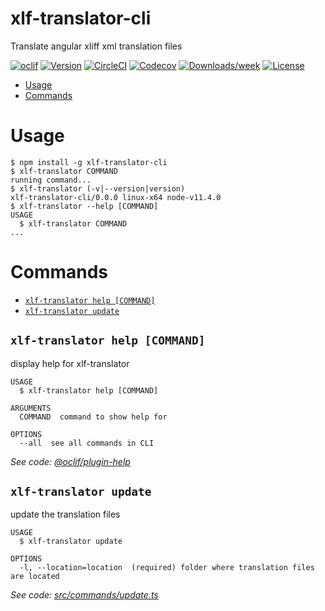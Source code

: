 xlf-translator-cli
==================

Translate angular xliff xml translation files

[![oclif](https://img.shields.io/badge/cli-oclif-brightgreen.svg)](https://oclif.io)
[![Version](https://img.shields.io/npm/v/xlf-translator-cli.svg)](https://npmjs.org/package/xlf-translator-cli)
[![CircleCI](https://circleci.com/gh/leon19/xlf-translator-cli/tree/master.svg?style=shield)](https://circleci.com/gh/leon19/xlf-translator-cli/tree/master)
[![Codecov](https://codecov.io/gh/leon19/xlf-translator-cli/branch/master/graph/badge.svg)](https://codecov.io/gh/leon19/xlf-translator-cli)
[![Downloads/week](https://img.shields.io/npm/dw/xlf-translator-cli.svg)](https://npmjs.org/package/xlf-translator-cli)
[![License](https://img.shields.io/npm/l/xlf-translator-cli.svg)](https://github.com/leon19/xlf-translator-cli/blob/master/package.json)

<!-- toc -->
* [Usage](#usage)
* [Commands](#commands)
<!-- tocstop -->
# Usage
<!-- usage -->
```sh-session
$ npm install -g xlf-translator-cli
$ xlf-translator COMMAND
running command...
$ xlf-translator (-v|--version|version)
xlf-translator-cli/0.0.0 linux-x64 node-v11.4.0
$ xlf-translator --help [COMMAND]
USAGE
  $ xlf-translator COMMAND
...
```
<!-- usagestop -->
# Commands
<!-- commands -->
* [`xlf-translator help [COMMAND]`](#xlf-translator-help-command)
* [`xlf-translator update`](#xlf-translator-update)

## `xlf-translator help [COMMAND]`

display help for xlf-translator

```
USAGE
  $ xlf-translator help [COMMAND]

ARGUMENTS
  COMMAND  command to show help for

OPTIONS
  --all  see all commands in CLI
```

_See code: [@oclif/plugin-help](https://github.com/oclif/plugin-help/blob/v2.1.6/src/commands/help.ts)_

## `xlf-translator update`

update the translation files

```
USAGE
  $ xlf-translator update

OPTIONS
  -l, --location=location  (required) folder where translation files are located
```

_See code: [src/commands/update.ts](https://github.com/leon19/xlf-translator-cli/blob/v0.0.0/src/commands/update.ts)_
<!-- commandsstop -->
